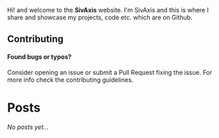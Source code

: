 Hi! and welcome to the **SivAxis** website. I'm SivAxis and this is where I share and showcase my projects, code etc. which are on Github.

## Contributing 
#### Found bugs or typos?
Consider opening an issue or submit a Pull Request fixing the issue. For more info check the contributing guidelines.

# Posts
_No posts yet..._


